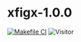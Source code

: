 # xfigx-1.0.0

[![Makefile CI](https://github.com/Masrik-Dahir/xfigx-1.0.0/actions/workflows/makefile.yml/badge.svg?branch=master)](https://github.com/Masrik-Dahir/xfigx-1.0.0/actions/workflows/makefile.yml)
![Visitor](https://visitor-badge.laobi.icu/badge?page_id=Masrik-Dahir.repoName)
